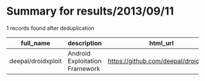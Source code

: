 
# Summary for results/2013/09/11
    
1 records found after deduplication

| full_name | description | html_url | matched_list | matched_count | pushed_at | size | stargazers_count | language | forks_count | vul_ids |
|--------------------|--------------------------------|---------------------------------------|----------------|-----------------|---------------------------|--------|--------------------|------------|---------------|-----------|
| deepal/droidxploit | Android Exploitation Framework | https://github.com/deepal/droidxploit | ['exploit'] | 1 | 2013-09-11 16:34:22+00:00 | 55520 | 1 | Python | 1 | [] |

